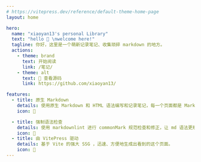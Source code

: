 ```yaml
---
# https://vitepress.dev/reference/default-theme-home-page
layout: home

hero:
  name: "xiaoyan13's personal Library"
  text: "hello 👏 \nwelcome here!"
  tagline: 你好，这里是一个萌新记录笔记、收集琐碎 markdown 的地方。
  actions:
    - theme: brand
      text: 开始阅读
      link: /笔记/
    - theme: alt
      text: 📂 查看源码 
      link: https://github.com/xiaoyan13/

features:
  - title: 原生 Markdown
    details: 使用原生 Markdown 和 HTML 语法编写和记录笔记，每一个页面都是 Markdown 文件。
    icon: 📃

  - title: 强制语法检查
    details: 使用 markdownlint 进行 commonMark 规范检查和修正，让 md 语法更规范
    icon: 🐳
  - title: 由 VitePress 驱动
    details: 基于 Vite 的强大 SSG ，迅速、方便地生成出看到的这个页面。
    icon: 🚀
---
```


